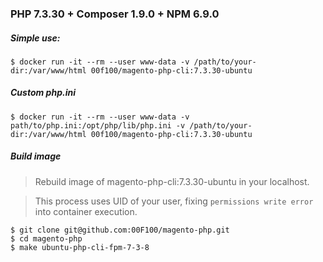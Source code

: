 ### PHP 7.3.30 + Composer 1.9.0 + NPM 6.9.0

##### Simple use:
```
$ docker run -it --rm --user www-data -v /path/to/your-dir:/var/www/html 00f100/magento-php-cli:7.3.30-ubuntu
```

##### Custom php.ini
```
$ docker run -it --rm --user www-data -v path/to/php.ini:/opt/php/lib/php.ini -v /path/to/your-dir:/var/www/html 00f100/magento-php-cli:7.3.30-ubuntu
```

##### Build image

> Rebuild image of magento-php-cli:7.3.30-ubuntu in your localhost.

> This process uses UID of your user, fixing `permissions write error` into container execution.

```
$ git clone git@github.com:00F100/magento-php.git
$ cd magento-php
$ make ubuntu-php-cli-fpm-7-3-8